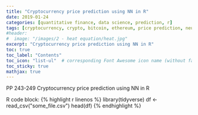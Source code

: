 ```yaml
---
title: "Cryptocurrency price prediction using NN in R"
date: 2019-01-24
categories: [quantitative finance, data science, prediction, r]
tags: [cryptocurrency, crypto, bitcoin, ethereum, price prediction, neural networks, nn, R, statistics]
#header:
#  image: "/images/2 - heat equation/heat.jpg"
excerpt: "Cryptocurrency price prediction using NN in R"
toc: true
toc_label: "Contents"
toc_icon: "list-ul"  # corresponding Font Awesome icon name (without fa prefix
toc_sticky: true
mathjax: true
---
```

PP 243-249 Cryptocurrency price prediction using NN in R

R code block:
{% highlight r linenos %}
library(tidyverse)
df <- read_csv("some_file.csv")
head(df)
{% endhighlight %}

